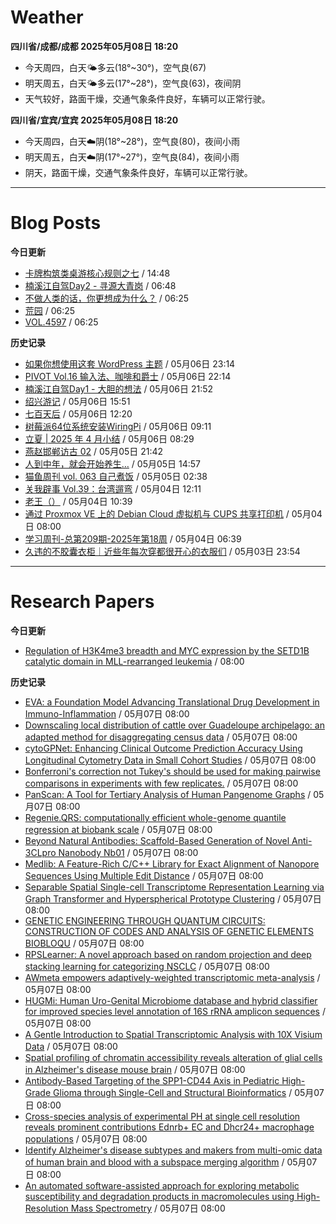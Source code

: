 # Weather
<!--qweather:start-->
**四川省/成都/成都 2025年05月08日 18:20**
- 今天周四，白天🌤️多云(18°~30°)，空气良(67)
- 明天周五，白天🌤️多云(17°~28°)，空气良(63)，夜间阴
- 天气较好，路面干燥，交通气象条件良好，车辆可以正常行驶。

**四川省/宜宾/宜宾 2025年05月08日 18:20**
- 今天周四，白天☁️阴(18°~28°)，空气良(80)，夜间小雨
- 明天周五，白天☁️阴(17°~27°)，空气良(84)，夜间小雨
- 阴天，路面干燥，交通气象条件良好，车辆可以正常行驶。
<!--qweather:end-->
---
# Blog Posts
<!--rss-blogs:start-->
**今日更新**
- [卡牌构筑类桌游核心规则之七](https://blog.codingnow.com/2025/05/dbg_rules_7.html) / 14:48
- [楠溪江自驾Day2 - 寻源大青岗](https://blog.ops-coffee.cn/r/city-china-zhejiang-wenzhou-yongjia-nanxijiang-02.html) / 06:48
- [不做人类的话，你更想成为什么？](http://m.wufazhuce.com/question/4359) / 06:25
- [荒园](http://m.wufazhuce.com/article/6785) / 06:25
- [VOL.4597](http://m.wufazhuce.com/one/4746) / 06:25

**历史记录**
- [如果你想使用这套 WordPress 主题](https://anotherdayu.com/2025/6919/) / 05月06日 23:14
- [PIVOT Vol.16 输入法、咖啡和爵士](https://anotherdayu.com/2025/6914/) / 05月06日 22:14
- [楠溪江自驾Day1 - 大胆的想法](https://blog.ops-coffee.cn/r/city-china-zhejiang-wenzhou-yongjia-nanxijiang-01.html) / 05月06日 21:52
- [绍兴游记](https://www.ntiy.com/2274.html) / 05月06日 15:51
- [七百天后](https://imzm.im/700-days-after/) / 05月06日 12:20
- [树莓派64位系统安装WiringPi](https://hp-l.github.io/2025/05/06/091156/) / 05月06日 09:11
- [立夏 | 2025 年 4 月小结](https://thirdshire.com/april-recap-2025/) / 05月06日 08:29
- [燕赵邯郸访古 02](https://blog.pursuitus.com/yan-zhao-handan-visits-02-html.html) / 05月05日 21:42
- [人到中年，就会开始养生…](https://blog.douchi.space/middle-age-wellness/) / 05月05日 14:57
- [猫鱼周刊 vol. 063 自己煮饭](https://ameow.xyz/archives/weekly-063) / 05月05日 02:38
- [关我辟事 Vol.39：台湾遛弯](https://blog.douchi.space/spark-joy-digest-2025-4b/) / 05月04日 12:11
- [老王（）](https://hp-l.github.io/2025/05/04/103937/) / 05月04日 10:39
- [通过 Proxmox VE 上的 Debian Cloud 虚拟机与 CUPS 共享打印机](https://blog.gxres.net/posts/share-printer-through-vm-on-proxmox-ve-and-cups) / 05月04日 08:00
- [学习周刊-总第209期-2025年第18周](https://wiki.eryajf.net/pages/050366/) / 05月04日 06:39
- [久违的不胶囊衣柜｜近些年每次穿都很开心的衣服们](http://bamboobone9.com/favorite-purchases-2025/) / 05月03日 23:54
<!--rss-blogs:end-->
---
# Research Papers
<!--rss-papers:start-->
**今日更新**
- [Regulation of H3K4me3 breadth and MYC expression by the SETD1B catalytic domain in MLL-rearranged leukemia](https://www.nature.com/articles/s41375-025-02638-y) / 08:00

**历史记录**
- [EVA: a Foundation Model Advancing Translational Drug Development in Immuno-Inflammation](https://www.biorxiv.org/content/10.1101/2025.05.02.651839v1?rss=1) / 05月07日 08:00
- [Downscaling local distribution of cattle over Guadeloupe archipelago: an adapted method for disaggregating census data](https://www.biorxiv.org/content/10.1101/2025.05.02.651856v1?rss=1) / 05月07日 08:00
- [cytoGPNet: Enhancing Clinical Outcome Prediction Accuracy Using Longitudinal Cytometry Data in Small Cohort Studies](https://www.biorxiv.org/content/10.1101/2025.05.01.651729v1?rss=1) / 05月07日 08:00
- [Bonferroni's correction not Tukey's should be used for making pairwise comparisons in experiments with few replicates.](https://www.biorxiv.org/content/10.1101/2025.05.01.651705v1?rss=1) / 05月07日 08:00
- [PanScan: A Tool for Tertiary Analysis of Human Pangenome Graphs](https://www.biorxiv.org/content/10.1101/2025.05.01.651685v1?rss=1) / 05月07日 08:00
- [Regenie.QRS: computationally efficient whole-genome quantile regression at biobank scale](https://www.biorxiv.org/content/10.1101/2025.05.02.651730v1?rss=1) / 05月07日 08:00
- [Beyond Natural Antibodies: Scaffold-Based Generation of Novel Anti-3CLpro Nanobody Nb01](https://www.biorxiv.org/content/10.1101/2025.05.06.652338v1?rss=1) / 05月07日 08:00
- [Medlib: A Feature-Rich C/C++ Library for Exact Alignment of Nanopore Sequences Using Multiple Edit Distance](https://www.biorxiv.org/content/10.1101/2025.05.01.651420v1?rss=1) / 05月07日 08:00
- [Separable Spatial Single-cell Transcriptome Representation Learning via Graph Transformer and Hyperspherical Prototype Clustering](https://www.biorxiv.org/content/10.1101/2025.05.01.651634v1?rss=1) / 05月07日 08:00
- [GENETIC ENGINEERING THROUGH QUANTUM CIRCUITS: CONSTRUCTION OF CODES AND ANALYSIS OF GENETIC ELEMENTS BIOBLOQU](https://www.biorxiv.org/content/10.1101/2025.05.02.651535v1?rss=1) / 05月07日 08:00
- [RPSLearner: A novel approach based on random projection and deep stacking learning for categorizing NSCLC](https://www.biorxiv.org/content/10.1101/2025.05.01.651699v1?rss=1) / 05月07日 08:00
- [AWmeta empowers adaptively-weighted transcriptomic meta-analysis](https://www.biorxiv.org/content/10.1101/2025.05.06.650408v1?rss=1) / 05月07日 08:00
- [HUGMi: Human Uro-Genital Microbiome database and hybrid classifier for improved species level annotation of 16S rRNA amplicon sequences](https://www.biorxiv.org/content/10.1101/2025.05.01.651608v1?rss=1) / 05月07日 08:00
- [A Gentle Introduction to Spatial Transcriptomic Analysis with 10X Visium Data](https://www.biorxiv.org/content/10.1101/2025.05.01.651786v1?rss=1) / 05月07日 08:00
- [Spatial profiling of chromatin accessibility reveals alteration of glial cells in Alzheimer's disease mouse brain](https://www.biorxiv.org/content/10.1101/2025.05.01.651759v1?rss=1) / 05月07日 08:00
- [Antibody-Based Targeting of the SPP1-CD44 Axis in Pediatric High-Grade Glioma through Single-Cell and Structural Bioinformatics](https://www.biorxiv.org/content/10.1101/2025.05.01.651763v1?rss=1) / 05月07日 08:00
- [Cross-species analysis of experimental PH at single cell resolution reveals prominent contributions Ednrb+ EC and Dhcr24+ macrophage populations](https://www.biorxiv.org/content/10.1101/2025.04.30.651587v1?rss=1) / 05月07日 08:00
- [Identify Alzheimer's disease subtypes and makers from multi-omic data of human brain and blood with a subspace merging algorithm](https://www.biorxiv.org/content/10.1101/2025.04.30.651565v1?rss=1) / 05月07日 08:00
- [An automated software-assisted approach for exploring metabolic susceptibility and degradation products in macromolecules using High-Resolution Mass Spectrometry](https://www.biorxiv.org/content/10.1101/2025.05.01.651614v1?rss=1) / 05月07日 08:00
<!--rss-papers:end-->
